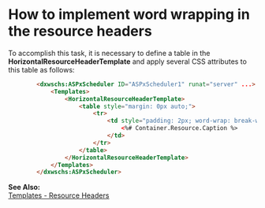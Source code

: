 # How to implement word wrapping in the resource headers


<p>To accomplish this task, it is necessary to define a table in the <strong>HorizontalResourceHeaderTemplate</strong> and apply several CSS attributes to this table as follows:</p>

```aspx
        <dxwschs:ASPxScheduler ID="ASPxScheduler1" runat="server" ...>
            <Templates>
                <HorizontalResourceHeaderTemplate>
                    <table style="margin: 0px auto;">
                        <tr>
                            <td style="padding: 2px; word-wrap: break-word; white-space: normal;">
                                <%# Container.Resource.Caption %>
                            </td>
                        </tr>
                    </table>
                </HorizontalResourceHeaderTemplate>
            </Templates>
        </dxwschs:ASPxScheduler>
```

<p> </p><p><strong>See </strong><strong>A</strong><strong>lso:</strong><br />
<a href="http://demos.devexpress.com/ASPxSchedulerDemos/Templates/ResourceHeaderTemplate.aspx"><u>Templates - Resource Headers</u></a><br />
</p>

<br/>


